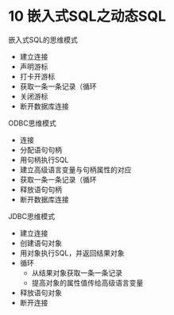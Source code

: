 # 10 嵌入式SQL之动态SQL

嵌入式SQL的思维模式

- 建立连接
- 声明游标
- 打卡开游标
- 获取一条一条记录（循环
- 关闭游标
- 断开数据库连接



ODBC思维模式

- 连接
- 分配语句句柄
- 用句柄执行SQL
- 建立高级语言变量与句柄属性的对应
- 获取一条一条记录（循环
- 释放语句句柄
- 断开数据库连接

JDBC思维模式

- 建立连接
- 创建语句对象
- 用对象执行SQL，并返回结果对象
- 循环
  - 从结果对象获取一条一条记录
  - 提高对象的属性值传给高级语言变量
- 释放语句对象
- 断开连接